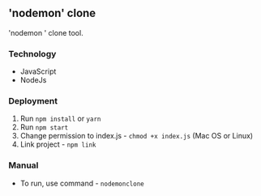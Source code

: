 ## 'nodemon' clone

'nodemon ' clone tool.


### Technology

- JavaScript
- NodeJs

### Deployment

1. Run `npm install` or `yarn`
2. Run `npm start`
3. Change permission to index.js - `chmod +x index.js` (Mac OS or Linux)
4. Link project - `npm link`


### Manual

* To run, use command - `nodemonclone`

